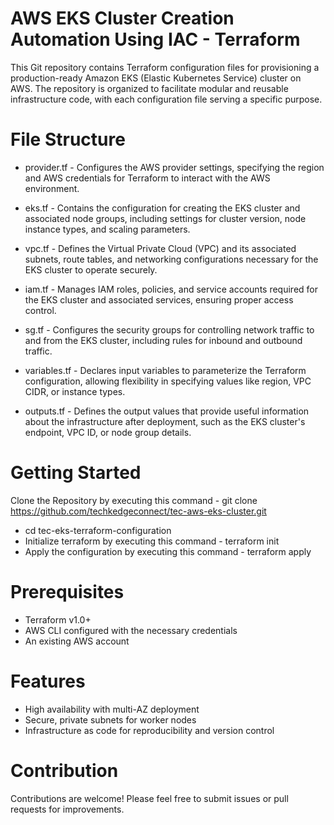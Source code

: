 # AWS EKS Cluster Creation Automation Using IAC - Terraform
  This Git repository contains Terraform configuration files for provisioning a production-ready Amazon EKS (Elastic Kubernetes Service) cluster on AWS. The repository is organized to facilitate modular and reusable infrastructure code, with each configuration file serving a specific purpose.

# File Structure
  - provider.tf - Configures the AWS provider settings, specifying the region and AWS credentials for Terraform to interact with the AWS environment.

  - eks.tf - Contains the configuration for creating the EKS cluster and associated node groups, including settings for cluster version, node instance
    types, and scaling parameters.

  - vpc.tf - Defines the Virtual Private Cloud (VPC) and its associated subnets, route tables, and networking configurations necessary for the EKS
    cluster to operate securely.

  - iam.tf - Manages IAM roles, policies, and service accounts required for the EKS cluster and associated services, ensuring proper access control.

  - sg.tf - Configures the security groups for controlling network traffic to and from the EKS cluster, including rules for inbound and outbound traffic.

  - variables.tf - Declares input variables to parameterize the Terraform configuration, allowing flexibility in specifying values like region, VPC 
    CIDR, or instance types.

  - outputs.tf - Defines the output values that provide useful information about the infrastructure after deployment, such as the EKS cluster's 
    endpoint, VPC ID, or node group details.

# Getting Started
  Clone the Repository by executing this command - git clone https://github.com/techkedgeconnect/tec-aws-eks-cluster.git
  - cd tec-eks-terraform-configuration
  - Initialize terraform by executing this command - terraform init
  - Apply the configuration by executing this command - terraform apply

# Prerequisites
  - Terraform v1.0+
  - AWS CLI configured with the necessary credentials
  - An existing AWS account

# Features
  - High availability with multi-AZ deployment
  - Secure, private subnets for worker nodes
  - Infrastructure as code for reproducibility and version control

# Contribution
Contributions are welcome! Please feel free to submit issues or pull requests for improvements.
